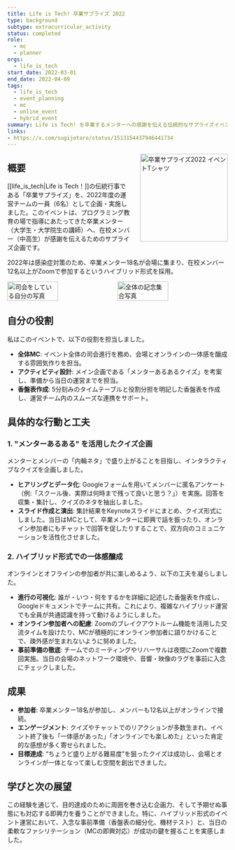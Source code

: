 ```yaml
---
title: Life is Tech! 卒業サプライズ 2022
type: background
subtype: extracurricular_activity
status: completed
role:
  - mc
  - planner
orgs:
  - life_is_tech
start_date: 2022-03-01
end_date: 2022-04-09
tags:
  - life_is_tech
  - event_planning
  - mc
  - online_event
  - hybrid_event
summary: Life is Tech! を卒業するメンターへの感謝を伝える伝統的なサプライズイベントを、2022年度の運営チームとして企画・実施。コロナ禍に対応したハイブリッド形式（卒業メンターは会場、在校メンバーはZoom参加）を採用し、全体MCとインタラクティブなアクティビティ設計を担当。一体感の創出に貢献した。
links:
- https://x.com/sugijotaro/status/1513154437946441734
---
```


<img src="linked_assets/30_Background/extracurricular_activities/graduation_surprise_2022/graduation_surprise_2022_icon.jpg" alt="卒業サプライズ2022 イベントTシャツ" style="float: right; width: 200px; margin-left: 24px;">

## 概要
[[life_is_tech|Life is Tech！]]の伝統行事である「卒業サプライズ」を、2022年度の運営チームの一員（6名）として企画・実施しました。このイベントは、プログラミング教育の場で指導にあたってきた卒業メンター（大学生・大学院生の講師）へ、在校メンバー（中高生）が感謝を伝えるためのサプライズ企画です。

2022年は感染症対策のため、卒業メンター18名が会場に集まり、在校メンバー12名以上がZoomで参加するというハイブリッド形式を採用。

<div style="display: flex; gap: 10px;">
  <img src="linked_assets/30_Background/extracurricular_activities/graduation_surprise_2022/graduation_surprise_2022_mc.jpg" alt="司会をしている自分の写真" width="48%">
  <img src="linked_assets/30_Background/extracurricular_activities/graduation_surprise_2022/graduation_surprise_2022_group.jpg" alt="全体の記念集合写真" width="48%">
</div>

## 自分の役割

私はこのイベントで、以下の役割を担当しました。

- **全体MC**: イベント全体の司会進行を務め、会場とオンラインの一体感を醸成する雰囲気作りを担当。
- **アクティビティ設計**: メイン企画である「メンターあるあるクイズ」を考案し、準備から当日の運営までを担当。
- **香盤表作成**: 5分刻みのタイムテーブルと役割分担を明記した香盤表を作成し、運営チーム内のスムーズな連携をサポート。

## 具体的な行動と工夫

### 1. "メンターあるある" を活用したクイズ企画

メンターとメンバーの「内輪ネタ」で盛り上がることを目指し、インタラクティブなクイズを企画しました。

- **ヒアリングとデータ化**: Googleフォームを用いてメンバーに匿名アンケート（例:「スクール後、実際は何時まで残って良いと思う？」）を実施。回答を収集・集計し、クイズのネタを抽出しました。
- **スライド作成と演出**: 集計結果をKeynoteスライドにまとめ、クイズ形式にしました。当日はMCとして、卒業メンターに即興で話を振ったり、オンライン参加者にもチャットで回答を促したりすることで、双方向のコミュニケーションを活性化させました。

### 2. ハイブリッド形式での一体感醸成

オンラインとオフラインの参加者が共に楽しめるよう、以下の工夫を凝らしました。

- **進行の可視化**: 誰が・いつ・何をするかを詳細に記述した香盤表を作成し、Googleドキュメントでチームに共有。これにより、複雑なハイブリッド運営でも全員が共通認識を持って動けるようにしました。
- **オンライン参加者への配慮**: Zoomのブレイクアウトルーム機能を活用した交流タイムを設けたり、MCが積極的にオンライン参加者に語りかけることで、疎外感が生まれないように努めました。
- **事前準備の徹底**: チームでのミーティングやリハーサルは夜間にZoomで複数回実施。当日の会場のネットワーク環境や、音響・映像のラグを事前に入念にチェックしました。

## 成果

- **参加者**: 卒業メンター18名が参加し、メンバーも12名以上がオンラインで接続。
- **エンゲージメント**: クイズやチャットでのリアクションが多数生まれ、イベント終了後も「一体感があった」「オンラインでも楽しめた」といった肯定的な感想が多く寄せられました。
- **目標達成**: “ちょうど盛り上がる難易度”を狙ったクイズは成功し、会場とオンラインが一体となって楽しむ空間を創出できました。

## 学びと次の展望

この経験を通じて、目的達成のために周囲を巻き込む企画力、そして予期せぬ事態にも対応する即興力を養うことができました。特に、ハイブリッド形式のイベント運営において、入念な事前準備（香盤表の細分化、機材テスト）と、当日の柔軟なファシリテーション（MCの即興対応）が成功の鍵を握ることを実感しました。
